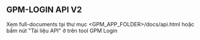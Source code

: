 ## GPM-LOGIN API V2

Xem full-documents tại thư mục <GPM_APP_FOLDER>/docs/api.html hoặc bấm nút "Tài liệu API" ở trên tool GPM Login